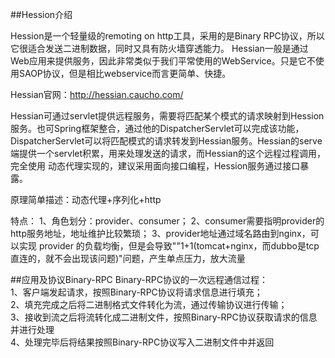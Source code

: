 ##Hession介绍<br>

Hession是一个轻量级的remoting on http工具，采用的是Binary RPC协议，所以它很适合发送二进制数据，同时又具有防火墙穿透能力。
Hessian一般是通过Web应用来提供服务，因此非常类似于我们平常使用的WebService。只是它不使用SAOP协议，但是相比webservice而言更简单、快捷。

Hessian官网：http://hessian.caucho.com/ <br>

Hessian可通过servlet提供远程服务，需要将匹配某个模式的请求映射到Hession服务。也可Spring框架整合，通过他的DispatcherServlet可以完成该功能，
DispatcherServlet可以将匹配模式的请求转发到Hessian服务。Hessian的serve端提供一个servlet积累，用来处理发送的请求，而Hessian的这个远程过程调用，完全使用
动态代理实现的，建议采用面向接口编程，Hession服务通过接口暴露。

原理简单描述：动态代理+序列化+http

特点：
1、角色划分：provider、consumer；
2、consumer需要指明provider的http服务地址，地址维护比较繁琐；
3、provider地址通过域名路由到nginx，可以实现 provider 的负载均衡，但是会导致""1+1(tomcat+nginx，而dubbo是tcp直连的，就不会出现该问题)"问题，产生单点压力，放大流量

##应用及协议Binary-RPC
Binary-RPC协议的一次远程通信过程：<BR>
1、客户端发起请求，按照Binary-RPC协议将请求信息进行填充；<BR>
2、填充完成之后将二进制格式文件转化为流，通过传输协议进行传输；<BR>
3、接收到流之后将流转化成二进制文件，按照Binary-RPC协议获取请求的信息并进行处理<br>
4、处理完毕后将结果按照Binary-RPC协议写入二进制文件中并返回